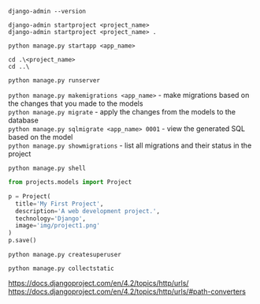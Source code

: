 `django-admin --version`   

`django-admin startproject <project_name>`  
`django-admin startproject <project_name> .`  

`python manage.py startapp <app_name>`

`cd .\<project_name>`   
`cd ..\`   

`python manage.py runserver`

`python manage.py makemigrations <app_name>` - make migrations based on the changes that you made to the models     
`python manage.py migrate` - apply the changes from the models to the database     
`python manage.py sqlmigrate <app_name> 0001` - view the generated SQL based on the model     
`python manage.py showmigrations` - list all migrations and their status in the project    

`python manage.py shell`

```python
from projects.models import Project

p = Project(
  title='My First Project',
  description='A web development project.',
  technology='Django',
  image='img/project1.png'
)
p.save()

```

`python manage.py createsuperuser`    

`python manage.py collectstatic`



https://docs.djangoproject.com/en/4.2/topics/http/urls/     
https://docs.djangoproject.com/en/4.2/topics/http/urls/#path-converters     
